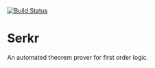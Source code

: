 ﻿[![Build Status](https://magnum.travis-ci.com/mAarnos/Serkr.svg?token=HMFpRrzM3KdB6xUib4rx&branch=master)](https://magnum.travis-ci.com/mAarnos/Serkr)

# Serkr
An automated theorem prover for first order logic.
